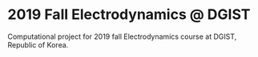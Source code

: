 # 2019 Fall Electrodynamics @ DGIST

Computational project for 2019 fall Electrodynamics course at DGIST, Republic of Korea.

